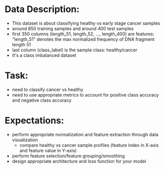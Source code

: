 # Data Description:
- This dataset is about classifying healthy vs early stage cancer samples
- around 850 training samples and around 400 test samples
- first 350 columns (length_51, length_52, ..., length_400) are features: "length_51" denotes the max normalized frequency of DNA fragment length 51
- last column (class_label) is the sample class: healthy/cancer
- It's a class imbalanced dataset

# Task:
- need to classify cancer vs healthy
- need to use appropriate metrics to account for positive class accuracy and negative class accuracy

# Expectations:
- perform appropriate normalization and feature extraction through data visualization
    - compare healthy vs cancer sample profiles (feature index in X-axis and feature value in Y-axis)
- perform feature selection/feature grouping/smoothing
- design appropriate architecture and loss function for your model